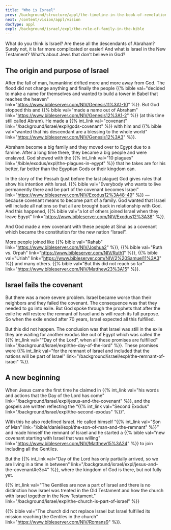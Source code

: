 ```yaml
---
title: "Who is Israel"
prev: /background/structure/appl/the-timeline-in-the-book-of-revelation
next: /content/vision/appl/vision
docType: appl
expl: /background/israel/expl/the-role-of-family-in-the-bible
---
```


What do you think is Israel? Are these all the descendants of Abraham? Surely not, it is far more complicated or easier! And what is Israel in the New Testament? What’s about Jews that don’t believe in God?

## The origin and purpose of Israel

<a name="1bcd"></a>
After the fall of man, humankind drifted more and more away from God. The flood did not change anything and finally the people {{% bible val="decided to make a name for themselves and wanted to build a tower in Babel that reaches the heaven" link="https://www.bibleserver.com/NIV/Genesis11%3A1-10" %}}. But God stopped this and {{% bible val="made a name out of Abraham" link="https://www.bibleserver.com/NIV/Genesis12%3A1-2" %}} (at this time still called Abram). He made a {{% int_link val="covenant" link="/background/israel/expl/gods-covenant" %}} with him and {{% bible val="wanted that his descendant are a blessing to the whole world" link="https://www.bibleserver.com/NIV/Genesis12%3A3" %}}.

Abraham become a big family and they moved over to Egypt due to a famine. After a long time there, they became a big people and were enslaved. God showed with the {{% int_link val="10 plagues" link="/bible/exodus/expl/the-plagues-in-egypt" %}} that he takes are for his better, far better than the Egyptian Gods or their kingdom can.

In the story of the Pessah (just before the last plague) God gives rules that show his intention with Israel. {{% bible val="Everybody who wants to live permanently there and be part of the covenant becomes Israel" link="https://www.bibleserver.com/NIV/Exodus12%3A48-49" %}} — because covenant means to become part of a family. God wanted that Israel will include all nations so that all are brought back in relationship with God. And this happened, {{% bible val="a lot of others joined Israel when they leave Egypt" link="https://www.bibleserver.com/NIV/Exodus12%3A38" %}}.

And God made a new covenant with these people at Sinai as a covenant which became the constitution for the new nation “Israel”.

More people joined like {{% bible val="Rahab" link="https://www.bibleserver.com/NIV/Joshua2" %}}, {{% bible val="Ruth vs. Orpah" link="https://www.bibleserver.com/NIV/Ruth1" %}}, {{% bible val="Uriah" link="https://www.bibleserver.com/NIV/2%20Samuel11%3A3" %}} and many others. {{% bible val="But this did not reach so far" link="https://www.bibleserver.com/NIV/Matthew23%3A15" %}}.

## Israel fails the covenant

<a name="7249"></a>
But there was a more severe problem. Israel became worse than their neighbors and they failed the covenant. The consequence was that they needed to go into exile. But God spoke through the prophets that after the exile he will restore the remnant of Israel and is will reach its full purpose. So when the exile ended after 70 years, Israel expected all this fulfilled.

But this did not happen. The conclusion was that Israel was still in the exile they are waiting for another exodus like out of Egypt which was called the {{% int_link val="“Day of the Lord”, when all these promises are fulfilled" link="/background/israel/expl/the-day-of-the-lord" %}}. These promises were {{% int_link val="for the remnant of Israel and included that the nations will be part of Israel" link="/background/israel/expl/the-remnant-of-israel" %}}.

## A new beginning

<a name="a1e0"></a>
When Jesus came the first time he claimed in {{% int_link val="his words and actions that the Day of the Lord has come" link="/background/israel/expl/jesus-and-the-covenant" %}}, and the gospels are written reflecting the “{{% int_link val="Second Exodus" link="/background/israel/expl/the-second-exodus" %}}”.

With this he also redefined Israel. He called himself “{{% int_link val="Son of Man" link="/bible/daniel/expl/the-son-of-man-and-the-remnant" %}}” and made himself the remnant of Israel and he started a {{% bible val="new covenant starting with Israel that was willing" link="https://www.bibleserver.com/NIV/Matthew15%3A24" %}} to join including all the Gentiles.

But the {{% int_link val="Day of the Lord has only partially arrived, so we are living in a time in between" link="/background/israel/expl/jesus-and-the-covenant#e3c4" %}}, where the kingdom of God is there, but not fully yet.

{{% int_link val="The Gentiles are now a part of Israel and there is no distinction how Israel was treated in the Old Testament and how the church with Israel together in the New Testament." link="/background/israel/expl/the-church-is-part-of-israel" %}}

{{% bible val="The church did not replace Israel but Israel fulfilled its mission reaching the Gentiles in the church" link="https://www.bibleserver.com/NIV/Romans9" %}}.

